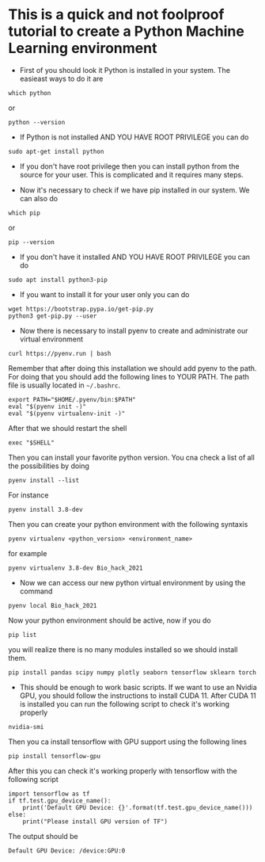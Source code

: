 # This is a quick and not foolproof tutorial to create a Python Machine Learning environment
- First of you should look it Python is installed in your system. The easieast ways to do it are 
```
which python
```
or
```
python --version
```
- If Python is not installed AND YOU HAVE ROOT PRIVILEGE you can do 
```
sudo apt-get install python
```
- If you don't have root privilege then you can install python from the source for your user. This is complicated and it requires many steps.

- Now it's necessary to check if we have pip installed in our system. We can also do
```
which pip
```
or 
```
pip --version
```
- If you don't have it installed AND YOU HAVE ROOT PRIVILEGE you can do
```
sudo apt install python3-pip
```
- If you want to install it for your user only you can do
```
wget https://bootstrap.pypa.io/get-pip.py
python3 get-pip.py --user
```
- Now there is necessary to install pyenv to create and administrate our virtual environment
```
curl https://pyenv.run | bash
```
Remember that after doing this installation we should add pyenv to the path. For doing that you should add the following lines to YOUR PATH. The path file is usually located in `~/.bashrc`.
```
export PATH="$HOME/.pyenv/bin:$PATH"
eval "$(pyenv init -)"
eval "$(pyenv virtualenv-init -)"
```
After that we should restart the shell
```
exec "$SHELL"
```
Then you can install your favorite python version. You cna check a list of all the possibilities by doing
```
pyenv install --list
```
For instance 
```
pyenv install 3.8-dev
```
Then you can create your python environment with the following syntaxis
```
pyenv virtualenv <python_version> <environment_name>
```
for example
```
pyenv virtualenv 3.8-dev Bio_hack_2021
```
- Now we can access our new python virtual environment by using the command
```
pyenv local Bio_hack_2021
```
Now your python environment should be active, now if you do 
```
pip list
```
you will realize there is no many modules installed so we should install them.
```
pip install pandas scipy numpy plotly seaborn tensorflow sklearn torch
```
- This should be enough to work basic scripts. If we want to use an Nvidia GPU, you should follow the instructions to install CUDA 11. After CUDA 11 is installed you can run the following script to check it's working properly
```
nvidia-smi
```
Then you ca install tensorflow with GPU support using the following lines
```
pip install tensorflow-gpu
```
After this you can check it's working properly with tensorflow with the following script
```
import tensorflow as tf
if tf.test.gpu_device_name():
    print('Default GPU Device: {}'.format(tf.test.gpu_device_name()))
else:
    print("Please install GPU version of TF")
```
The output should be 
```
Default GPU Device: /device:GPU:0
```
